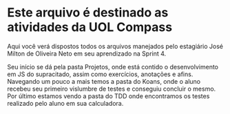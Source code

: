 # Este arquivo é destinado as atividades da UOL Compass

Aqui você verá dispostos todos os arquivos manejados pelo estagiário José Milton de Oliveira Neto em seu aprendizado na Sprint 4.

Seu início se dá pela pasta Projetos, onde está contido o desenvolvimento em JS do supracitado, assim como exercícios, anotações e afins.
Navegando um pouco a mais temos a pasta do Koans, onde o aluno recebeu seu primeiro vislumbre de testes e conseguiu concluir o mesmo.
Por último estamos vendo a pasta do TDD onde encontramos os testes realizado pelo aluno em sua calculadora.
